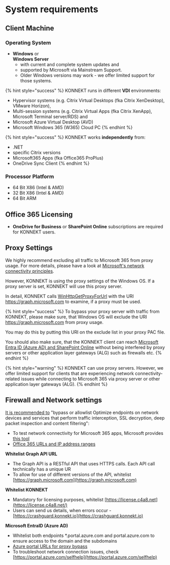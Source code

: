 # System requirements

## Client Machine

### Operating System

* **Windows** or \
  **Windows Server**
  * with current and complete system updates and
  * supported by Microsoft via Mainstream Support.
  * Older Windows versions may work - we offer limited support for those systems.

{% hint style="success" %}
KONNEKT runs in different **VDI** environments:

* Hypervisor systems (e.g. Citrix Virtual Desktops (fka Citrix XenDesktop), VMware Horizon),
* Multi-session systems (e.g. Citrix Virtual Apps (fka Citrix XenApp), Microsoft Terminal server/RDS) and
* Microsoft Azure Virtual Desktop (AVD)
* Microsoft Windows 365 (W365) Cloud PC
{% endhint %}

{% hint style="success" %}
KONNEKT works **independently** from:

* .NET
* specific Citrix versions
* Microsoft365 Apps (fka Office365 ProPlus)
* OneDrive Sync Client
{% endhint %}

### Processor Platform

* 64 Bit X86 (Intel & AMD)
* 32 Bit X86 (Intel & AMD)
* 64 Bit ARM

## Office 365 Licensing

* **OneDrive for Business** or **SharePoint Online** subscriptions are required for KONNEKT users.

## Proxy Settings

We highly recommend excluding all traffic to Microsoft 365 from proxy usage. For more details, please have a look at [Microsoft's network connectivity principles](https://learn.microsoft.com/en-us/microsoft-365/enterprise/microsoft-365-network-connectivity-principles?view=o365-worldwide).&#x20;

However, KONNEKT is using the proxy settings of the Windows OS. If a proxy server is set, KONNEKT will use this proxy server.&#x20;

In detail, KONNEKT calls [WinHttpGetProxyForUrl](https://learn.microsoft.com/en-us/windows/win32/api/winhttp/nf-winhttp-winhttpgetproxyforurl) with the URI https://graph.microsoft.com to examine, if a proxy must be used.



{% hint style="success" %}
To bypass your proxy server with traffic from KONNEKT, please make sure, that Windows OS will exclude the URI https://graph.microsoft.com from proxy usage.&#x20;

You may do this by putting this URI on the exclude list in your proxy PAC file.&#x20;

You should also make sure, that the KONNEKT client can reach [Microsoft Entra ID (Azure AD) and SharePoint Online](https://learn.microsoft.com/en-us/microsoft-365/enterprise/urls-and-ip-address-ranges?view=o365-worldwide) without being interfered by proxy servers or other application layer gateways (ALG) such as firewalls etc.
{% endhint %}



{% hint style="warning" %}
KONNEKT can use proxy servers. However, we offer limited support for clients that are experiencing network connectivity-related issues while connecting to Microsoft 365 via proxy server or other application layer gateways (ALG).
{% endhint %}

## Firewall and Network settings

[It is recommended to](https://learn.microsoft.com/en-us/microsoft-365-apps/best-practices/performance-recommendations) "bypass or allowlist Optimize endpoints on network devices and services that perform traffic interception, SSL decryption, deep packet inspection and content filtering":

* To test network connectivity for Microsoft 365 apps, Microsoft provides [this tool](https://connectivity.office.com/)
* [Office 365 URLs and IP address ranges](https://learn.microsoft.com/en-us/microsoft-365/enterprise/urls-and-ip-address-ranges?view=o365-worldwide)



**Whitelist Graph API URL**

* The Graph API is a RESTful API that uses HTTPS calls. Each API call technically has a unique UR
* To allow for use of different versions of the API, whitelist [https://graph.microsoft.com](https://graph.microsoft.com)



**Whitelist KONNEKT**

* Mandatory for licensing purposes, whitelist [https://license.c4a8.net](https://license.c4a8.net/)
* Users can send us details, when errors occur -  [https://crashguard.konnekt.io](https://crashguard.konnekt.io)



**Microsoft EntraID (Azure AD)**

* Whitelist both endpoints \*.portal.azure.com and portal.azure.com to ensure access to the domain and the subdomains
* [Azure portal URLs for proxy bypass](https://learn.microsoft.com/en-us/azure/azure-portal/azure-portal-safelist-urls?tabs=public-cloud#azure-portal-urls-for-proxy-bypass)
* To troubleshoot network connection issues, check [https://portal.azure.com/selfhelp](https://portal.azure.com/selfhelp)
